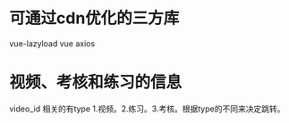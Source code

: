 # 可通过cdn优化的三方库
vue-lazyload
vue
axios
# 视频、考核和练习的信息
video_id 相关的有type 1.视频。2.练习。3.考核。根据type的不同来决定跳转。

